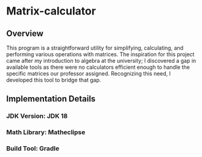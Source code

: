 # Matrix-calculator
## Overview
This program is a straightforward utility for simplifying, calculating, and performing various operations with matrices. The inspiration for this project came after my introduction to algebra at the university; I discovered a gap in available tools as there were no calculators efficient enough to handle the specific matrices our professor assigned. Recognizing this need, I developed this tool to bridge that gap.
## Implementation Details
### JDK Version: JDK 18
### Math Library: Matheclipse
### Build Tool: Gradle

